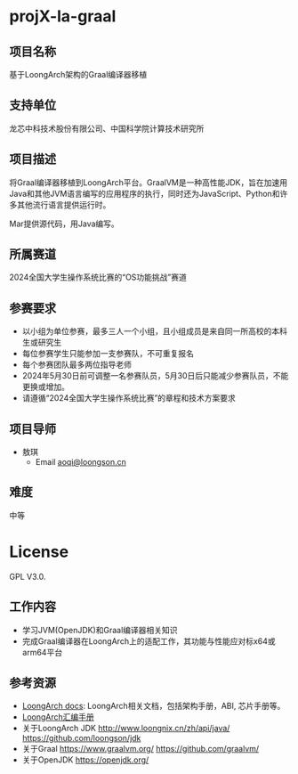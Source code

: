 # projX-la-graal

## 项目名称

基于LoongArch架构的Graal编译器移植

## 支持单位

龙芯中科技术股份有限公司、中国科学院计算技术研究所

## 项目描述

将Graal编译器移植到LoongArch平台。GraalVM是一种高性能JDK，旨在加速用 Java和其他JVM语言编写的应用程序的执行，同时还为JavaScript、Python和许多其他流行语言提供运行时。

Mar提供源代码，用Java编写。

## 所属赛道

2024全国大学生操作系统比赛的“OS功能挑战”赛道

## 参赛要求

* 以小组为单位参赛，最多三人一个小组，且小组成员是来自同一所高校的本科生或研究生
* 每位参赛学生只能参加一支参赛队，不可重复报名
* 每个参赛团队最多两位指导老师
* 2024年5月30日前可调整一名参赛队员，5月30日后只能减少参赛队员，不能更换或增加。
* 请遵循“2024全国大学生操作系统比赛”的章程和技术方案要求


## 项目导师

* 敖琪
  - Email  aoqi@loongson.cn

## 难度

中等

# License

GPL V3.0.

## 工作内容

 * 学习JVM(OpenJDK)和Graal编译器相关知识
 * 完成Graal编译器在LoongArch上的适配工作，其功能与性能应对标x64或arm64平台

## 参考资源

* [LoongArch docs](https://github.com/loongson/LoongArch-Documentation): LoongArch相关文档，包括架构手册，ABI, 芯片手册等。
* [LoongArch汇编手册](https://github.com/loongson/la-asm-manual)
* 关于LoongArch JDK
http://www.loongnix.cn/zh/api/java/
https://github.com/loongson/jdk
* 关于Graal
https://www.graalvm.org/
https://github.com/graalvm/
* 关于OpenJDK
https://openjdk.org/
